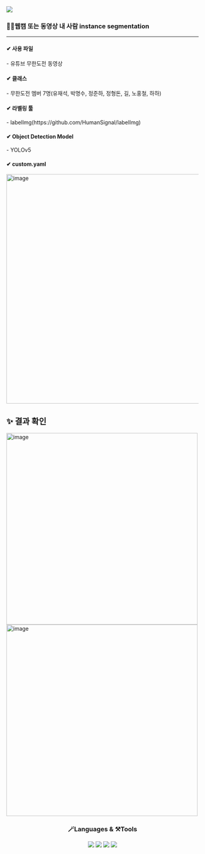 <img src="https://capsule-render.vercel.app/api?type=waving&color=auto&height=200&section=header&text=Video%YOLO&fontSize=90" />

<h3>👩‍💻웹캠 또는 동영상 내 사람 instance segmentation</h3>

---

<h4> ✔ 사용 파일 </h4>
<p>- 유튜브 무한도전 동영상</p>

<h4> ✔ 클래스 </h4>
<p>- 무한도전 멤버 7명(유재석, 박명수, 정준하, 정형돈, 길, 노홍철, 하하)</p>

<h4> ✔ 라벨링 툴 </h4>
<p>- labelImg(https://github.com/HumanSignal/labelImg)</p>

<h4> ✔ Object Detection Model </h4>
<p>- YOLOv5</p>

<h4>✔ custom.yaml</h4>
<img width="600" alt="image" src="https://github.com/KoYesung/ComputerVIsion/assets/131944189/3e6df39c-4bb0-4ab3-9656-d62df3c9d6ad">

<br>



✨ 결과 확인
---
<img width="501" alt="image" src="https://github.com/KoYesung/ComputerVIsion/assets/131944189/066dbc59-cdb4-4f17-96c2-a6e44db0479d">

<img width="501" alt="image" src="https://github.com/KoYesung/ComputerVIsion/assets/131944189/1c5395cf-d870-491b-b207-261ba3ec59b1">


<h3 align="center">🪄Languages & ⚒️Tools</h3>

<div align="center">
	<img src="https://img.shields.io/badge/Python-3776AB?style=flat&logo=python&logoColor=white" />
	<img src="https://img.shields.io/badge/pycharm-000000?style=flat&logo=pycharm&logoColor=white" />
	<img src="https://img.shields.io/badge/JupyterNotebook-F37626?style=flat&logo=jupyter&logoColor=white" />
	<img src="https://img.shields.io/badge/GoogleColab-F9AB00?style=flat&logo=googlecolab&logoColor=white" />
</div>

